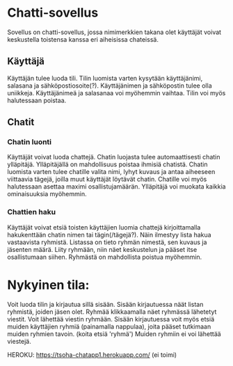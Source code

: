 # Chatti-sovellus

Sovellus on chatti-sovellus, jossa nimimerkkien takana olet käyttäjät voivat keskustella toistensa kanssa eri aiheisissa chateissä.


## Käyttäjä

Käyttäjän tulee luoda tili. Tilin luomista varten kysytään käyttäjänimi, salasana ja sähköpostiosoite(?). Käyttäjänimen ja sähköpostin tulee olla uniikkeja. Käyttäjänimeä ja salasanaa voi myöhemmin vaihtaa. Tilin voi myös halutessaan poistaa.

## Chatit

### Chatin luonti

Käyttäjät voivat luoda chattejä. Chatin luojasta tulee automaattisesti chatin ylläpitäjä. Ylläpitäjällä on mahdollisuus poistaa ihmisiä chatistä. Chatin luomista varten tulee chatille valita nimi, lyhyt kuvaus ja antaa aiheeseen viittaavia tägejä, joilla muut käyttäjät löytävät chatin. Chatille voi myös halutessaan asettaa maximi osallistujamäärän. Ylläpitäjä voi muokata kaikkia ominaisuuksia myöhemmin. 

### Chattien haku

Käyttäjät voivat etsiä toisten käyttäjien luomia chattejä kirjoittamalla hakukenttään chatin nimen tai tägin(/tägejä?). Näin ilmestyy lista hakua vastaavista ryhmistä. Listassa on tieto ryhmän nimestä, sen kuvaus ja jäsenten määrä. Liity ryhmään, niin näet keskustelun ja pääset itse osallistumaan siihen. Ryhmästä on mahdollista poistua myöhemmin. 


# Nykyinen tila:

Voit luoda tilin ja kirjautua sillä sisään. 
Sisään kirjautuessa näät listan ryhmistä, joiden jäsen olet. 
Ryhmää klikkaamalla näet ryhmässä lähetetyt viestit. 
Voit lähettää viestin ryhmään.
Sisään kirjautuessa voit myös etsiä muiden käyttäjien ryhmiä (painamalla nappulaa),
joita pääset tutkimaan muiden ryhmien tavoin. (koita etsiä 'ryhmä')
Muiden ryhmiin ei voi lähettää viestejä. 

HEROKU: https://tsoha-chatapp1.herokuapp.com/ (ei toimi)
